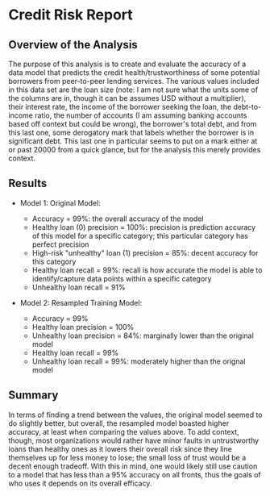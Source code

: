 # Credit Risk Report

## Overview of the Analysis

The purpose of this analysis is to create and evaluate the accuracy of a data model that predicts the credit health/trustworthiness of some potential borrowers from peer-to-peer lending services. The various values included in this data set are the loan size (note: I am not sure what the units some of the columns are in, though it can be assumes USD without a multiplier), their interest rate, the income of the borrower seeking the loan, the debt-to-income ratio, the number of accounts (I am assuming banking accounts based off context but could be wrong), the borrower's total debt, and from this last one, some derogatory mark that labels whether the borrower is in significant debt. This last one in particular seems to put on a mark either at or past 20000 from a quick glance, but for the analysis this merely provides context.

## Results

* Model 1: Original Model:
    * Accuracy = 99%: the overall accuracy of the model
    * Healthy loan (0) precision = 100%: precision is prediction accuracy of this model for a specific category; this particular category has perfect precision
    * High-risk "unhealthy" loan (1) precision = 85%: decent accuracy for this category
    * Healthy loan recall = 99%: recall is how accurate the model is able to identify/capture data points within a specific category
    * Unhealthy loan recall = 91%

* Model 2: Resampled Training Model:
    * Accuracy = 99%
    * Healthy loan precision = 100%
    * Unhealthy loan precision = 84%: marginally lower than the original model
    * Healthy loan recall = 99%
    * Unhealthy loan recall = 99%: moderately higher than the orignal model

## Summary

In terms of finding a trend between the values, the original model seemed to do slightly better, but overall, the resampled model boasted higher accuracy, at least when comparing the values above. To add context, though, most organizations would rather have minor faults in untrustworthy loans than healthy ones as it lowers their overall risk since they line themselves up for less money to lose; the small loss of trust would be a decent enough tradeoff. With this in mind, one would likely still use caution to a model that has less than a 95% accuracy on all fronts, thus the goals of who uses it depends on its overall efficacy.